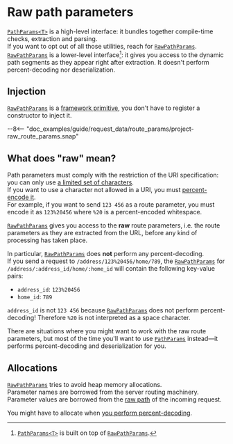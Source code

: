 # Raw path parameters

[`PathParams<T>`][PathParams] is a high-level interface: it bundles together compile-time checks,
extraction and parsing.\
If you want to opt out of all those utilities, reach for [`RawPathParams`][RawPathParams].\
[`RawPathParams`][RawPathParams] is a lower-level interface[^relationship]: it gives you access to the dynamic
path segments as they appear right after extraction.
It doesn't perform percent-decoding nor deserialization.

## Injection

[`RawPathParams`][RawPathParams] is a [framework primitive](../../dependency_injection/framework_primitives.md),
you don't have to register a constructor to inject it.

--8<-- "doc_examples/guide/request_data/route_params/project-raw_route_params.snap"

## What does "raw" mean?

Path parameters must comply with the restriction of the URI specification:
you can only use [a limited set of characters](https://datatracker.ietf.org/doc/html/rfc3986#section-2).\
If you want to use a character not allowed in a URI, you must [percent-encode it](https://developer.mozilla.org/en-US/docs/Glossary/Percent-encoding).\
For example, if you want to send `123 456` as a route parameter, you must encode it as
`123%20456` where `%20` is a percent-encoded whitespace.

[`RawPathParams`][RawPathParams] gives you access to the **raw** route parameters, i.e. the route parameters
as they are extracted from the URL, before any kind of processing has taken
place.

In particular, [`RawPathParams`][RawPathParams] does **not** perform any percent-decoding.\
If you send a request to `/address/123%20456/home/789`, the [`RawPathParams`][RawPathParams] for
`/address/:address_id/home/:home_id` will contain the following key-value pairs:

- `address_id`: `123%20456`
- `home_id`: `789`

`address_id` is not `123 456` because [`RawPathParams`][RawPathParams] does not perform percent-decoding!
Therefore `%20` is not interpreted as a space character.

There are situations where you might want to work with the raw route parameters, but
most of the time you'll want to use [`PathParams`][PathParams] instead—it performs percent-decoding
and deserialization for you.

## Allocations

[`RawPathParams`][RawPathParams] tries to avoid heap memory allocations.\
Parameter names are borrowed from the server routing machinery.\
Parameter values are borrowed from the [raw path](index.md) of the incoming request.

You might have to allocate when [you perform percent-decoding][EncodedParamValue::decode].

[^relationship]: [`PathParams<T>`][PathParams] is built on top of [`RawPathParams`][RawPathParams].

[PathParams]: /api_reference/pavex/request/path/struct.PathParams.html
[RawPathParams]: /api_reference/pavex/request/path/struct.RawPathParams.html
[EncodedParamValue::decode]: /api_reference/pavex/request/path/struct.EncodedParamValue.html#method.decode
